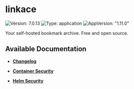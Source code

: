 # linkace

![Version: 7.0.13](https://img.shields.io/badge/Version-7.0.13-informational?style=flat-square) ![Type: application](https://img.shields.io/badge/Type-application-informational?style=flat-square) ![AppVersion: "1.11.0"](https://img.shields.io/badge/AppVersion-"1.11.0"-informational?style=flat-square)

Your self-hosted bookmark archive. Free and open source.

## Available Documentation

- [**Changelog**](CHANGELOG)

- [**Container Security**](container-security)

- [**Helm Security**](helm-security)

